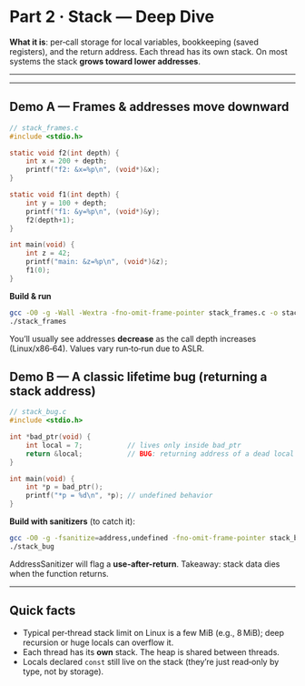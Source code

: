 # Part 2 · Stack — Deep Dive

**What it is**: per‑call storage for local variables, bookkeeping (saved registers), and the return address. Each thread has its own stack. On most systems the stack **grows toward lower addresses**.

---

---

## Demo A — Frames & addresses move downward

```c
// stack_frames.c
#include <stdio.h>

static void f2(int depth) {
    int x = 200 + depth;
    printf("f2: &x=%p\n", (void*)&x);
}

static void f1(int depth) {
    int y = 100 + depth;
    printf("f1: &y=%p\n", (void*)&y);
    f2(depth+1);
}

int main(void) {
    int z = 42;
    printf("main: &z=%p\n", (void*)&z);
    f1(0);
}
```

**Build & run**

```bash
gcc -O0 -g -Wall -Wextra -fno-omit-frame-pointer stack_frames.c -o stack_frames
./stack_frames
```

You’ll usually see addresses **decrease** as the call depth increases (Linux/x86‑64). Values vary run‑to‑run due to ASLR.


## Demo B — A classic lifetime bug (returning a stack address)

```c
// stack_bug.c
#include <stdio.h>

int *bad_ptr(void) {
    int local = 7;           // lives only inside bad_ptr
    return &local;           // BUG: returning address of a dead local
}

int main(void) {
    int *p = bad_ptr();
    printf("*p = %d\n", *p); // undefined behavior
}
```

**Build with sanitizers** (to catch it):

```bash
gcc -O0 -g -fsanitize=address,undefined -fno-omit-frame-pointer stack_bug.c -o stack_bug
./stack_bug
```

AddressSanitizer will flag a **use-after-return**. Takeaway: stack data dies when the function returns.

---

## Quick facts

* Typical per‑thread stack limit on Linux is a few MiB (e.g., 8 MiB); deep recursion or huge locals can overflow it.
* Each thread has its **own** stack. The heap is shared between threads.
* Locals declared `const` still live on the stack (they’re just read‑only by type, not by storage).
